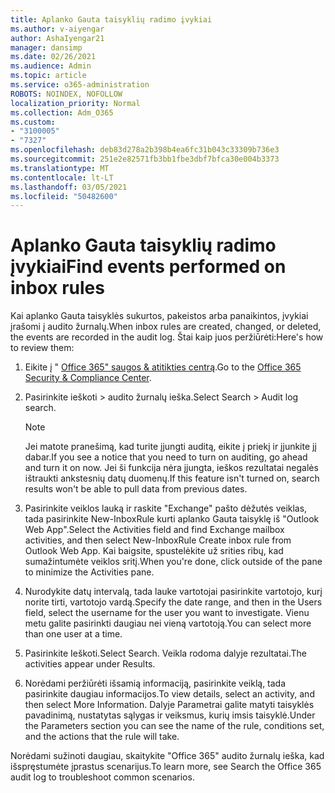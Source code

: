 ```yaml
---
title: Aplanko Gauta taisyklių radimo įvykiai
ms.author: v-aiyengar
author: AshaIyengar21
manager: dansimp
ms.date: 02/26/2021
ms.audience: Admin
ms.topic: article
ms.service: o365-administration
ROBOTS: NOINDEX, NOFOLLOW
localization_priority: Normal
ms.collection: Adm_O365
ms.custom:
- "3100005"
- "7327"
ms.openlocfilehash: deb83d278a2b398b4ea6fc31b043c33309b736e3
ms.sourcegitcommit: 251e2e82571fb3bb1fbe3dbf7bfca30e004b3373
ms.translationtype: MT
ms.contentlocale: lt-LT
ms.lasthandoff: 03/05/2021
ms.locfileid: "50482600"
---
```

# <a name="find-events-performed-on-inbox-rules"></a><span data-ttu-id="be0c8-102">Aplanko Gauta taisyklių radimo įvykiai</span><span class="sxs-lookup"><span data-stu-id="be0c8-102">Find events performed on inbox rules</span></span>

<span data-ttu-id="be0c8-103">Kai aplanko Gauta taisyklės sukurtos, pakeistos arba panaikintos, įvykiai įrašomi į audito žurnalų.</span><span class="sxs-lookup"><span data-stu-id="be0c8-103">When inbox rules are created, changed, or deleted, the events are recorded in the audit log.</span></span> <span data-ttu-id="be0c8-104">Štai kaip juos peržiūrėti:</span><span class="sxs-lookup"><span data-stu-id="be0c8-104">Here's how to review them:</span></span>

1. <span data-ttu-id="be0c8-105">Eikite į " [Office 365" saugos & atitikties centrą](https://go.microsoft.com/fwlink/p/?linkid=2077143).</span><span class="sxs-lookup"><span data-stu-id="be0c8-105">Go to the [Office 365 Security & Compliance Center](https://go.microsoft.com/fwlink/p/?linkid=2077143).</span></span>
1. <span data-ttu-id="be0c8-106">Pasirinkite ieškoti > audito žurnalų ieška.</span><span class="sxs-lookup"><span data-stu-id="be0c8-106">Select Search > Audit log search.</span></span>

    > [!NOTE]
    > <span data-ttu-id="be0c8-107">Jei matote pranešimą, kad turite įjungti auditą, eikite į priekį ir įjunkite jį dabar.</span><span class="sxs-lookup"><span data-stu-id="be0c8-107">If you see a notice that you need to turn on auditing, go ahead and turn it on now.</span></span> <span data-ttu-id="be0c8-108">Jei ši funkcija nėra įjungta, ieškos rezultatai negalės ištraukti ankstesnių datų duomenų.</span><span class="sxs-lookup"><span data-stu-id="be0c8-108">If this feature isn't turned on, search results won't be able to pull data from previous dates.</span></span>
1. <span data-ttu-id="be0c8-109">Pasirinkite veiklos lauką ir raskite "Exchange" pašto dėžutės veiklas, tada pasirinkite New-InboxRule kurti aplanko Gauta taisyklę iš "Outlook Web App".</span><span class="sxs-lookup"><span data-stu-id="be0c8-109">Select the Activities field and find Exchange mailbox activities, and then select New-InboxRule Create inbox rule from Outlook Web App.</span></span> <span data-ttu-id="be0c8-110">Kai baigsite, spustelėkite už srities ribų, kad sumažintumėte veiklos sritį.</span><span class="sxs-lookup"><span data-stu-id="be0c8-110">When you're done, click outside of the pane to minimize the Activities pane.</span></span>
1. <span data-ttu-id="be0c8-111">Nurodykite datų intervalą, tada lauke vartotojai pasirinkite vartotojo, kurį norite tirti, vartotojo vardą.</span><span class="sxs-lookup"><span data-stu-id="be0c8-111">Specify the date range, and then in the Users field, select the username for the user you want to investigate.</span></span> <span data-ttu-id="be0c8-112">Vienu metu galite pasirinkti daugiau nei vieną vartotoją.</span><span class="sxs-lookup"><span data-stu-id="be0c8-112">You can select more than one user at a time.</span></span>
1. <span data-ttu-id="be0c8-113">Pasirinkite Ieškoti.</span><span class="sxs-lookup"><span data-stu-id="be0c8-113">Select Search.</span></span> <span data-ttu-id="be0c8-114">Veikla rodoma dalyje rezultatai.</span><span class="sxs-lookup"><span data-stu-id="be0c8-114">The activities appear under Results.</span></span>
1. <span data-ttu-id="be0c8-115">Norėdami peržiūrėti išsamią informaciją, pasirinkite veiklą, tada pasirinkite daugiau informacijos.</span><span class="sxs-lookup"><span data-stu-id="be0c8-115">To view details, select an activity, and then select More Information.</span></span> <span data-ttu-id="be0c8-116">Dalyje Parametrai galite matyti taisyklės pavadinimą, nustatytas sąlygas ir veiksmus, kurių imsis taisyklė.</span><span class="sxs-lookup"><span data-stu-id="be0c8-116">Under the Parameters section you can see the name of the rule, conditions set, and the actions that the rule will take.</span></span>

<span data-ttu-id="be0c8-117">Norėdami sužinoti daugiau, skaitykite "Office 365" audito žurnalų ieška, kad išspręstumėte įprastus scenarijus.</span><span class="sxs-lookup"><span data-stu-id="be0c8-117">To learn more, see Search the Office 365 audit log to troubleshoot common scenarios.</span></span>